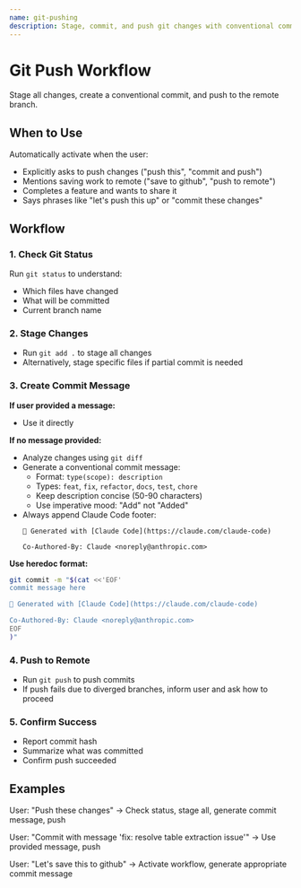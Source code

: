 ```yaml
---
name: git-pushing
description: Stage, commit, and push git changes with conventional commit messages. Use when user wants to commit and push changes, mentions pushing to remote, or asks to save and push their work. Also activates when user says "push changes", "commit and push", or similar git workflow requests.
---
```


# Git Push Workflow

Stage all changes, create a conventional commit, and push to the remote branch.

## When to Use

Automatically activate when the user:
- Explicitly asks to push changes ("push this", "commit and push")
- Mentions saving work to remote ("save to github", "push to remote")
- Completes a feature and wants to share it
- Says phrases like "let's push this up" or "commit these changes"

## Workflow

### 1. Check Git Status

Run `git status` to understand:
- Which files have changed
- What will be committed
- Current branch name

### 2. Stage Changes

- Run `git add .` to stage all changes
- Alternatively, stage specific files if partial commit is needed

### 3. Create Commit Message

**If user provided a message:**
- Use it directly

**If no message provided:**
- Analyze changes using `git diff`
- Generate a conventional commit message:
  - Format: `type(scope): description`
  - Types: `feat`, `fix`, `refactor`, `docs`, `test`, `chore`
  - Keep description concise (50-90 characters)
  - Use imperative mood: "Add" not "Added"
- Always append Claude Code footer:
  ```
  🤖 Generated with [Claude Code](https://claude.com/claude-code)

  Co-Authored-By: Claude <noreply@anthropic.com>
  ```

**Use heredoc format:**
```bash
git commit -m "$(cat <<'EOF'
commit message here

🤖 Generated with [Claude Code](https://claude.com/claude-code)

Co-Authored-By: Claude <noreply@anthropic.com>
EOF
)"
```

### 4. Push to Remote

- Run `git push` to push commits
- If push fails due to diverged branches, inform user and ask how to proceed

### 5. Confirm Success

- Report commit hash
- Summarize what was committed
- Confirm push succeeded

## Examples

User: "Push these changes"
→ Check status, stage all, generate commit message, push

User: "Commit with message 'fix: resolve table extraction issue'"
→ Use provided message, push

User: "Let's save this to github"
→ Activate workflow, generate appropriate commit message
